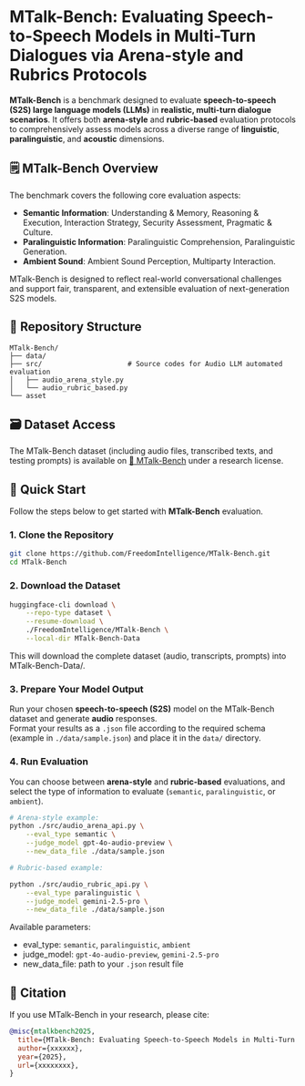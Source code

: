 # MTalk-Bench: Evaluating Speech-to-Speech Models in Multi-Turn Dialogues via Arena-style and Rubrics Protocols

**MTalk-Bench** is a benchmark designed to evaluate **speech-to-speech (S2S) large language models (LLMs)** in **realistic, multi-turn dialogue scenarios**. It offers both **arena-style** and **rubric-based** evaluation protocols to comprehensively assess models across a diverse range of **linguistic**, **paralinguistic**, and **acoustic** dimensions.

## 🗒 MTalk-Bench Overview

The benchmark covers the following core evaluation aspects:
- **Semantic Information**: Understanding & Memory, Reasoning & Execution, Interaction Strategy, Security Assessment, Pragmatic & Culture.
- **Paralinguistic Information**: Paralinguistic Comprehension, Paralinguistic Generation.
- **Ambient Sound**: Ambient Sound Perception, Multiparty Interaction.

MTalk-Bench is designed to reflect real-world conversational challenges and support fair, transparent, and extensible evaluation of next-generation S2S models.


## 📁 Repository Structure
```text
MTalk-Bench/
├── data/
├── src/                     # Source codes for Audio LLM automated evaluation
│   ├── audio_arena_style.py
│   └── audio_rubric_based.py
└── asset
```

## 🗃️ Dataset Access

The MTalk-Bench dataset (including audio files, transcribed texts, and testing prompts) is available on [🤗 MTalk-Bench](https://huggingface.co/datasets/FreedomIntelligence/MTalk-Bench) under a research license.


## 🚀 Quick Start

Follow the steps below to get started with **MTalk-Bench** evaluation.


### 1. Clone the Repository
```bash
git clone https://github.com/FreedomIntelligence/MTalk-Bench.git
cd MTalk-Bench
```

### 2. Download the Dataset
```bash
huggingface-cli download \
    --repo-type dataset \
    --resume-download \
    ./FreedomIntelligence/MTalk-Bench \
    --local-dir MTalk-Bench-Data
```
This will download the complete dataset (audio, transcripts, prompts) into MTalk-Bench-Data/.


### 3. Prepare Your Model Output
Run your chosen **speech-to-speech (S2S)** model on the MTalk-Bench dataset and generate **audio** responses.  
Format your results as a `.json` file according to the required schema (example in `./data/sample.json`) and place it in the `data/` directory.

### 4. Run Evaluation
You can choose between **arena-style** and **rubric-based** evaluations, and select the type of information to evaluate (`semantic`, `paralinguistic`, or `ambient`).
```bash
# Arena-style example:
python ./src/audio_arena_api.py \
    --eval_type semantic \
    --judge_model gpt-4o-audio-preview \
    --new_data_file ./data/sample.json

# Rubric-based example:

python ./src/audio_rubric_api.py \
    --eval_type paralinguistic \
    --judge_model gemini-2.5-pro \
    --new_data_file ./data/sample.json
```
Available parameters:
- eval_type: `semantic`, `paralinguistic`, `ambient`
- judge_model: `gpt-4o-audio-preview`, `gemini-2.5-pro`
- new_data_file: path to your `.json` result file



## 📄 Citation
If you use MTalk-Bench in your research, please cite:

```bibtex
@misc{mtalkbench2025,
  title={MTalk-Bench: Evaluating Speech-to-Speech Models in Multi-Turn Dialogues via Arena-style and Rubrics Protocols},
  author={xxxxxx},
  year={2025},
  url={xxxxxxxx},
}
```
